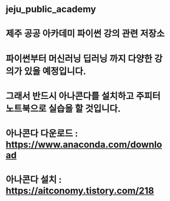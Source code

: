 # jeju_public_academy

# 제주 공공 아카데미 파이썬 강의 관련 저장소
# 파이썬부터 머신러닝 딥러닝 까지 다양한 강의가 있을 예정입니다.
# 그래서 반드시 아나콘다를 설치하고 주피터 노트북으로 실습을 할 것입니다.

# 아나콘다 다운로드 : https://www.anaconda.com/download
# 아나콘다 설치 : https://aitconomy.tistory.com/218






